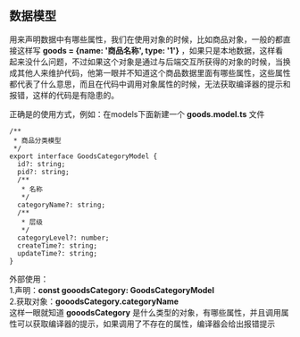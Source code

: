 ## 数据模型
用来声明数据中有哪些属性，我们在使用对象的时候，比如商品对象，一般的都直接这样写 **goods = {name: '商品名称', type: '1'}** ，如果只是本地数据，这样看起来没什么问题，不过如果这个对象是通过与后端交互所获得的对象的时候，当换成其他人来维护代码，他第一眼并不知道这个商品数据里面有哪些属性，这些属性都代表了什么意思，而且在代码中调用对象属性的时候，无法获取编译器的提示和报错，这样的代码是有隐患的。

正确是的使用方式，例如：在models下面新建一个 **goods.model.ts** 文件
```angular
/**
 * 商品分类模型
 */
export interface GoodsCategoryModel {
  id?: string;
  pid?: string;
  /**
   * 名称
   */
  categoryName?: string;
  /**
   * 层级
   */
  categoryLevel?: number;
  createTime?: string;
  updateTime?: string;
}
```

外部使用：
<br/>
1.声明：**const gooodsCategory: GoodsCategoryModel**
<br/>
2.获取对象：**gooodsCategory.categoryName**
<br/>
这样一眼就知道 **gooodsCategory** 是什么类型的对象，有哪些属性，并且调用属性可以获取编译器的提示，如果调用了不存在的属性，编译器会给出报错提示
